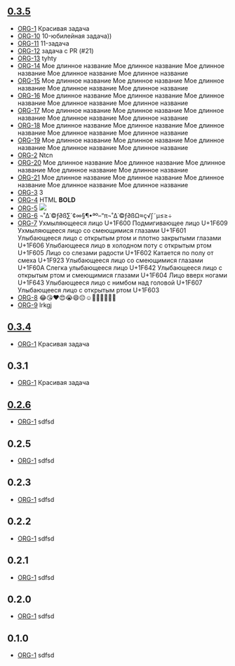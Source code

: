 ## [0.3.5](https://unstable2.re-lizzy.xyz/releases/workspace-moranigo/TEST-2)
* [ORG-1](https://tracker.yandex.ru/ORG-1) Красивая задача
* [ORG-10](https://tracker.yandex.ru/ORG-10) 10-юбилейная задача))
* [ORG-11](https://tracker.yandex.ru/ORG-11) 11-задача
* [ORG-12](https://tracker.yandex.ru/ORG-12) задача с PR (#21)
* [ORG-13](https://tracker.yandex.ru/ORG-13) tyhty
* [ORG-14](https://tracker.yandex.ru/ORG-14)  Мое длинное название Мое длинное название Мое длинное название Мое длинное название Мое длинное название
* [ORG-15](https://tracker.yandex.ru/ORG-15) Мое длинное название Мое длинное название Мое длинное название Мое длинное название Мое длинное название
* [ORG-16](https://tracker.yandex.ru/ORG-16) Мое длинное название Мое длинное название Мое длинное название Мое длинное название Мое длинное название
* [ORG-17](https://tracker.yandex.ru/ORG-17) Мое длинное название Мое длинное название Мое длинное название Мое длинное название Мое длинное название
* [ORG-18](https://tracker.yandex.ru/ORG-18) Мое длинное название Мое длинное название Мое длинное название Мое длинное название Мое длинное название
* [ORG-19](https://tracker.yandex.ru/ORG-19) Мое длинное название Мое длинное название Мое длинное название Мое длинное название Мое длинное название
* [ORG-2](https://tracker.yandex.ru/ORG-2) Ntcn
* [ORG-20](https://tracker.yandex.ru/ORG-20) Мое длинное название Мое длинное название Мое длинное название Мое длинное название Мое длинное название
* [ORG-21](https://tracker.yandex.ru/ORG-21) Мое длинное название Мое длинное название Мое длинное название Мое длинное название Мое длинное название
* [ORG-3](https://tracker.yandex.ru/ORG-3) 3
* [ORG-4](https://tracker.yandex.ru/ORG-4) HTML <b>BOLD </b>
* [ORG-5](https://tracker.yandex.ru/ORG-5) <img src=x onerror=alert(1)>
* [ORG-6](https://tracker.yandex.ru/ORG-6) ¬˚∆˙©ƒ∂ß∑´¢∞§¶•ªº–“π¬˚∆˙©ƒ∂ßΩ≈ç√∫˜µ≤≥÷
* [ORG-7](https://tracker.yandex.ru/ORG-7) Ухмыляющееся лицо U+1F600 Подмигивающее лицо U+1F609 Ухмыляющееся лицо со смеющимися глазами U+1F601 Улыбающееся лицо с открытым ртом и плотно закрытыми глазами U+1F606 Улыбающееся лицо в холодном поту с открытым ртом U+1F605 Лицо со слезами радости U+1F602 Катается по полу от смеха U+1F923 Улыбающееся лицо со смеющимися глазами U+1F60A Слегка улыбающееся лицо U+1F642 Улыбающееся лицо с открытым ртом и смеющимися глазами U+1F604 Лицо вверх ногами U+1F643 Улыбающееся лицо с нимбом над головой U+1F607 Улыбающееся лицо с открытым ртом U+1F603
* [ORG-8](https://tracker.yandex.ru/ORG-8) 😂😘❤️😍😭😄😔☺️🙈😉😅😚🎲🎯
* [ORG-9](https://tracker.yandex.ru/ORG-9) lrkgj

## [0.3.4](https://unstable9.re-lizzy.xyz/releases/workspace-moranigo/TEST-3)
* [ORG-1](https://tracker.yandex.ru/ORG-1) Красивая задача

## 0.3.1
* [ORG-1](https://tracker.yandex.ru/ORG-1) Красивая задача

## [0.2.6](https://unstable9.re-lizzy.xyz/releases/workspace-moranigo/TEST-1)
* [ORG-1](https://tracker.yandex.ru/ORG-1) sdfsd

## 0.2.5
* [ORG-1](https://tracker.yandex.ru/ORG-1) sdfsd

## 0.2.3
* [ORG-1](https://tracker.yandex.ru/ORG-1) sdfsd

## 0.2.2
* [ORG-1](https://tracker.yandex.ru/ORG-1) sdfsd

## 0.2.1
* [ORG-1](https://tracker.yandex.ru/ORG-1) sdfsd

## 0.2.0
* [ORG-1](https://tracker.yandex.ru/ORG-1) sdfsd

## 0.1.0
* [ORG-1](https://tracker.yandex.ru/ORG-1) sdfsd
